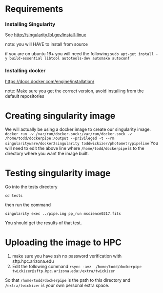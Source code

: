 



# Requirements #

### Installing Singularity ###

See http://singularity.lbl.gov/install-linux

note: you will HAVE to install from source

if you are on ubuntu 16+ you will need the following
`sudo apt-get install -y build-essential libtool autotools-dev automake autoconf`

### Installing docker ###
https://docs.docker.com/engine/installation/

note: Make sure you get the correct version, avoid installing from the default repositories


# Creating singularity image #

We will actually be using a docker image to create our singularity image. 
``` docker run -v /var/run/docker.sock:/var/run/docker.sock -v /home/todd/dockerpipe:/output --privileged -t --rm singularityware/docker2singularity toddwickizer/photometrypipeline```
You will need to edit the above line where `/home/todd/dockerpipe` is to the directory where you want the image built.


# Testing singularity image #

Go into the tests directory


`cd tests`


then run the command

`singularity exec ../pipe.img pp_run mscience0217.fits`


You should get the results of that test.


# Uploading the image to HPC #
1. make sure you have ssh no password verification with sftp.hpc.arizona.edu
2. Edit the following command `rsync -avz  /home/todd/dockerpipe twickizer@sftp.hpc.arizona.edu:/extra/twickizer`

So that `/home/todd/dockerpipe` is the path to this directory and `/extra/twickizer` is your own personal extra space.

